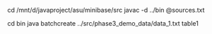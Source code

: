 cd /mnt/d/javaproject/asu/minibase/src
javac -d ../bin @sources.txt


cd bin
java batchcreate ../src/phase3_demo_data/data_1.txt table1
